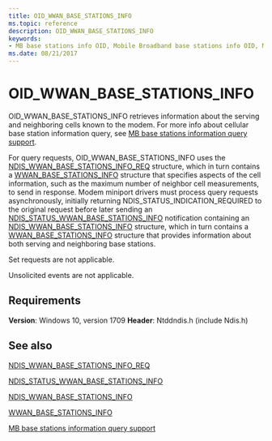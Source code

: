 ```yaml
---
title: OID_WWAN_BASE_STATIONS_INFO
ms.topic: reference
description: OID_WWAN_BASE_STATIONS_INFO
keywords:
- MB base stations info OID, Mobile Broadband base stations info OID, Mobile Broadband miniport driver base stations info OID
ms.date: 08/21/2017
---
```


# OID_WWAN_BASE_STATIONS_INFO

OID_WWAN_BASE_STATIONS_INFO retrieves information about the serving and neighboring cells known to the modem. For more info about cellular base station information query, see [MB base stations information query support](mb-base-stations-information-query-support.md).

For query requests, OID_WWAN_BASE_STATIONS_INFO uses the [NDIS_WWAN_BASE_STATIONS_INFO_REQ](/windows-hardware/drivers/ddi/ndiswwan/ns-ndiswwan-_ndis_wwan_base_stations_info_req) structure, which in turn contains a [WWAN_BASE_STATIONS_INFO](/windows-hardware/drivers/ddi/wwan/ns-wwan-_wwan_base_stations_info) structure that specifies aspects of the cell information, such as the maximum number of neighbor cell measurements, to send in response. Modem miniport drivers must process query requests asynchronously, initially returning NDIS_STATUS_INDICATION_REQUIRED to the original request before later sending an [NDIS_STATUS_WWAN_BASE_STATIONS_INFO](ndis-status-wwan-base-stations-info.md) notification containing an [NDIS_WWAN_BASE_STATIONS_INFO](/windows-hardware/drivers/ddi/ndiswwan/ns-ndiswwan-_ndis_wwan_base_stations_info) structure, which in turn contains a [WWAN_BASE_STATIONS_INFO](/windows-hardware/drivers/ddi/wwan/ns-wwan-_wwan_base_stations_info) structure that provides information about both serving and neighboring base stations.

Set requests are not applicable.

Unsolicited events are not applicable.

## Requirements

**Version**: Windows 10, version 1709
**Header**: Ntddndis.h (include Ndis.h)

## See also

[NDIS_WWAN_BASE_STATIONS_INFO_REQ](/windows-hardware/drivers/ddi/ndiswwan/ns-ndiswwan-_ndis_wwan_base_stations_info_req)

[NDIS_STATUS_WWAN_BASE_STATIONS_INFO](ndis-status-wwan-base-stations-info.md)

[NDIS_WWAN_BASE_STATIONS_INFO](/windows-hardware/drivers/ddi/ndiswwan/ns-ndiswwan-_ndis_wwan_base_stations_info)

[WWAN_BASE_STATIONS_INFO](/windows-hardware/drivers/ddi/wwan/ns-wwan-_wwan_base_stations_info)

[MB base stations information query support](mb-base-stations-information-query-support.md)
